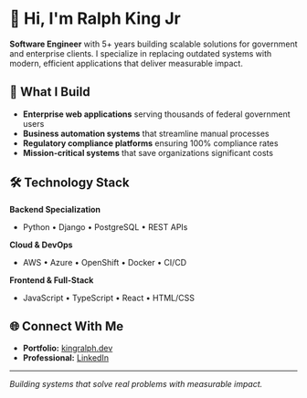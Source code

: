 # 👋 Hi, I'm Ralph King Jr

**Software Engineer** with 5+ years building scalable solutions for government and enterprise clients. I specialize in replacing outdated systems with modern, efficient applications that deliver measurable impact.

## 🚀 What I Build
- **Enterprise web applications** serving thousands of federal government users
- **Business automation systems** that streamline manual processes  
- **Regulatory compliance platforms** ensuring 100% compliance rates
- **Mission-critical systems** that save organizations significant costs

## 🛠 Technology Stack

**Backend Specialization**
- Python • Django • PostgreSQL • REST APIs

**Cloud & DevOps** 
- AWS • Azure • OpenShift • Docker • CI/CD

**Frontend & Full-Stack**
- JavaScript • TypeScript • React • HTML/CSS

## 🌐 Connect With Me
- **Portfolio:** [kingralph.dev](https://kingralph.dev)
- **Professional:** [LinkedIn](https://www.linkedin.com/in/ralphkingjr/)

---
*Building systems that solve real problems with measurable impact.*
